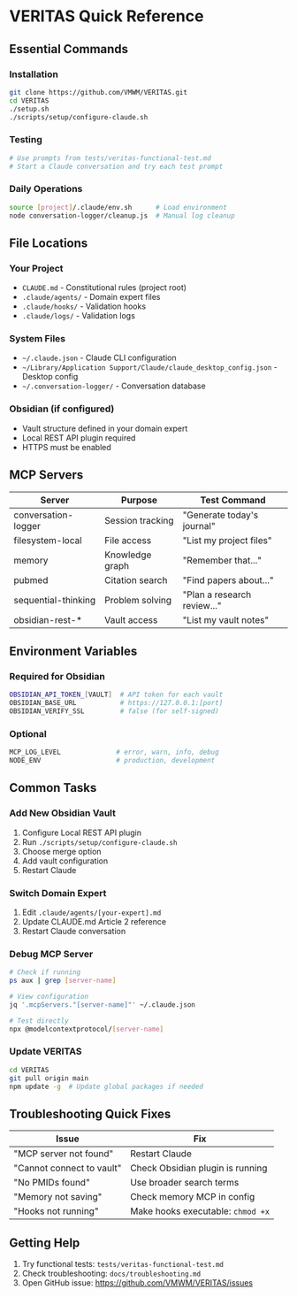 # VERITAS Quick Reference

## Essential Commands

### Installation
```bash
git clone https://github.com/VMWM/VERITAS.git
cd VERITAS
./setup.sh
./scripts/setup/configure-claude.sh
```

### Testing
```bash
# Use prompts from tests/veritas-functional-test.md
# Start a Claude conversation and try each test prompt
```

### Daily Operations
```bash
source [project]/.claude/env.sh      # Load environment
node conversation-logger/cleanup.js  # Manual log cleanup
```

## File Locations

### Your Project
- `CLAUDE.md` - Constitutional rules (project root)
- `.claude/agents/` - Domain expert files
- `.claude/hooks/` - Validation hooks
- `.claude/logs/` - Validation logs

### System Files
- `~/.claude.json` - Claude CLI configuration
- `~/Library/Application Support/Claude/claude_desktop_config.json` - Desktop config
- `~/.conversation-logger/` - Conversation database

### Obsidian (if configured)
- Vault structure defined in your domain expert
- Local REST API plugin required
- HTTPS must be enabled

## MCP Servers

| Server | Purpose | Test Command |
|--------|---------|--------------|
| conversation-logger | Session tracking | "Generate today's journal" |
| filesystem-local | File access | "List my project files" |
| memory | Knowledge graph | "Remember that..." |
| pubmed | Citation search | "Find papers about..." |
| sequential-thinking | Problem solving | "Plan a research review..." |
| obsidian-rest-* | Vault access | "List my vault notes" |

## Environment Variables

### Required for Obsidian
```bash
OBSIDIAN_API_TOKEN_[VAULT]  # API token for each vault
OBSIDIAN_BASE_URL           # https://127.0.0.1:[port]
OBSIDIAN_VERIFY_SSL         # false (for self-signed)
```

### Optional
```bash
MCP_LOG_LEVEL              # error, warn, info, debug
NODE_ENV                   # production, development
```

## Common Tasks

### Add New Obsidian Vault
1. Configure Local REST API plugin
2. Run `./scripts/setup/configure-claude.sh`
3. Choose merge option
4. Add vault configuration
5. Restart Claude

### Switch Domain Expert
1. Edit `.claude/agents/[your-expert].md`
2. Update CLAUDE.md Article 2 reference
3. Restart Claude conversation

### Debug MCP Server
```bash
# Check if running
ps aux | grep [server-name]

# View configuration
jq '.mcpServers."[server-name]"' ~/.claude.json

# Test directly
npx @modelcontextprotocol/[server-name]
```

### Update VERITAS
```bash
cd VERITAS
git pull origin main
npm update -g  # Update global packages if needed
```

## Troubleshooting Quick Fixes

| Issue | Fix |
|-------|-----|
| "MCP server not found" | Restart Claude |
| "Cannot connect to vault" | Check Obsidian plugin is running |
| "No PMIDs found" | Use broader search terms |
| "Memory not saving" | Check memory MCP in config |
| "Hooks not running" | Make hooks executable: `chmod +x` |

## Getting Help

1. Try functional tests: `tests/veritas-functional-test.md`
2. Check troubleshooting: `docs/troubleshooting.md`
3. Open GitHub issue: https://github.com/VMWM/VERITAS/issues